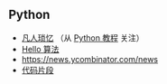 ## Python
- [凡人琐忆](https://ruanqizhen.wordpress.com/) （从 [Python 教程](https://py.qizhen.xyz/) 关注）
- [Hello 算法](https://www.hello-algo.com/)
- https://news.ycombinator.com/news
- [代码片段](https://phuoc.ng/)
